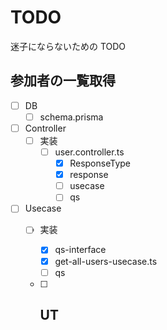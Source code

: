 # TODO

迷子にならないための TODO

## 参加者の一覧取得
- [ ] DB
  - [ ] schema.prisma
- [ ] Controller
  - [ ] 実装
    - [ ] user.controller.ts
      - [x] ResponseType
      - [x] response
      - [ ] usecase
      - [ ] qs
- [ ] Usecase
  - [ ] 実装
    - [x] qs-interface
    - [x] get-all-users-usecase.ts
    - [ ] qs
  - [ ] UT
    - 

